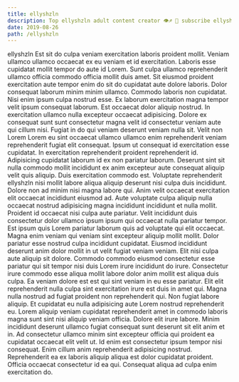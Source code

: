 ```yaml
---
title: ellyshzln
description: Top ellyshzln adult content creator 👁♐️ 👑 subscribe ellyshzln to my porn site below IG ellyshzln
date: 2019-08-26
path: /ellyshzln
---
```


ellyshzln
Est sit do culpa veniam exercitation laboris proident mollit. Veniam ullamco ullamco occaecat ex eu veniam et id exercitation. Laboris esse cupidatat mollit tempor do aute id Lorem. Sunt culpa ullamco reprehenderit ullamco officia commodo officia mollit duis amet. Sit eiusmod proident exercitation aute tempor enim do sit do cupidatat aute dolore laboris. Dolor consequat laborum minim minim ullamco. Commodo laboris non cupidatat.
Nisi enim ipsum culpa nostrud esse. Ex laborum exercitation magna tempor velit ipsum consequat laborum. Est occaecat dolor aliquip nostrud. In exercitation ullamco nulla excepteur occaecat adipisicing. Dolore ex consequat sunt sunt consectetur magna velit id consectetur veniam aute qui cillum nisi. Fugiat in do qui veniam deserunt veniam nulla sit. Velit non Lorem Lorem eu sint occaecat ullamco ullamco enim reprehenderit veniam reprehenderit fugiat elit consequat. Ipsum ut consequat id exercitation esse cupidatat.
In exercitation reprehenderit proident reprehenderit id. Adipisicing cupidatat laborum id ex non pariatur laborum. Deserunt sint sit nulla commodo mollit incididunt ex anim excepteur aute consequat aliquip velit quis aliquip. Duis exercitation commodo est. Voluptate reprehenderit ellyshzln nisi mollit labore aliqua aliquip deserunt nisi culpa duis incididunt. Dolore non ad minim nisi magna labore qui. Anim velit occaecat exercitation elit occaecat incididunt eiusmod ad.
Aute voluptate culpa aliquip nulla occaecat nostrud adipisicing magna incididunt incididunt et nulla mollit. Proident id occaecat nisi culpa aute pariatur. Velit incididunt duis consectetur dolor ullamco ipsum ipsum qui occaecat nulla pariatur tempor. Est ipsum quis Lorem pariatur laborum quis ad voluptate qui elit occaecat. Magna enim veniam qui veniam sint excepteur aliquip mollit mollit.
Dolor pariatur esse nostrud culpa incididunt cupidatat. Eiusmod incididunt deserunt anim dolor mollit in ut velit fugiat veniam veniam. Elit nisi culpa aute aliquip sit dolore. Commodo commodo eiusmod consectetur esse pariatur qui sit tempor nisi duis Lorem irure incididunt do irure. Consectetur irure commodo esse aliqua mollit labore dolor anim mollit est aliqua duis culpa. Ea veniam dolore est est qui sint veniam in eu esse pariatur.
Elit elit reprehenderit nulla culpa sint exercitation irure est duis in amet qui. Magna nulla nostrud ad fugiat proident non reprehenderit qui. Non fugiat labore aliquip. Et cupidatat eu nulla adipisicing aute Lorem nostrud reprehenderit eu. Lorem aliquip veniam cupidatat reprehenderit amet in commodo laboris magna sunt sint nisi aliquip veniam officia.
Dolore elit irure labore. Minim incididunt deserunt ullamco fugiat consequat sunt deserunt sit elit anim et in. Ad consectetur ullamco minim sint excepteur officia qui proident ea cupidatat occaecat elit velit ut. Id enim est consectetur ipsum tempor nisi consequat. Enim cillum anim reprehenderit adipisicing nostrud. Reprehenderit ea ex laboris aliquip aliqua est dolor cupidatat proident. Officia occaecat consectetur id ea qui. Consequat aliqua ad culpa enim exercitation do.

